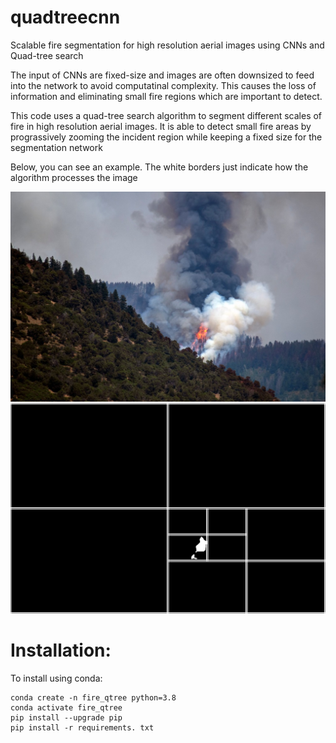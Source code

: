 # quadtreecnn
Scalable fire segmentation for high resolution aerial images using CNNs and Quad-tree search

The input of CNNs are fixed-size and images are often downsized to feed into the network to avoid computatinal complexity. This causes the loss of information and eliminating small fire regions which are important to detect.

This code uses a quad-tree search algorithm to segment different scales of fire in high resolution aerial images. It is able to detect small fire areas by prograssively zooming the incident region while keeping a fixed size for the segmentation network

Below, you can see an example. The white borders just indicate how the algorithm processes the image

![Sample image](https://github.com/mnl12/quadtreecnn/blob/main/Sample_images/6.jpg?raw=true)
![Predicted mask](https://github.com/mnl12/quadtreecnn/blob/main/Results/quadtree/quad_pred_mask6.png?raw=true)

# Installation:
To install using conda:

```
conda create -n fire_qtree python=3.8
conda activate fire_qtree
pip install --upgrade pip
pip install -r requirements. txt
```

